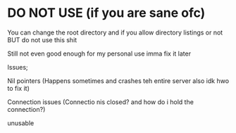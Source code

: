 ﻿# DO NOT USE (if you are sane ofc)
You can change the root directory and if you allow directory listings or not BUT do not use this shit


Still not even good enough for my personal use imma fix it later

Issues;

Nil pointers (Happens sometimes and crashes teh entire server also idk hwo to fix it)

Connection issues (Connectio nis closed? and how do i hold the connection?)

unusable
